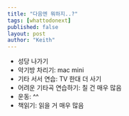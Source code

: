 ```yaml
---
title: "다음엔 뭐하지..?"
tags: [whattodonext]
published: false
layout: post
author: "Keith"
---
```


- 성당 나가기
- 악기방 차리기: mac mini
- 기타 서서 연습: TV 한대 더 사기
- 어려운 기타곡 연습하기: 칠 건 매우 많음
- 운동: ^^
- 책읽기: 읽을 거 매우 많음



